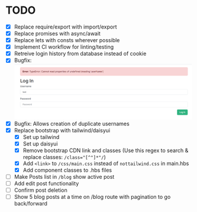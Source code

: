 # TODO

- [x] Replace require/export with import/export
- [x] Replace promises with async/await
- [x] Replace lets with consts wherever possible
- [x] Implement CI workflow for linting/testing
- [x] Retreive login history from database instead of cookie
- [x] Bugfix: ![Alt text](image.png)
- [x] Bugfix: Allows creation of duplicate usernames
- [x] Replace bootstrap with tailwind/daisyui
  - [x] Set up tailwind
  - [x] Set up daisyui
  - [x] Remove bootstrap CDN link and classes (Use this regex to search & replace classes: `/class="[^"]*"/`)
  - [x] Add `<link>` to `/css/main.css` instead of `nottailwind.css` in main.hbs
  - [x] Add component classes to .hbs files
- [ ] Make Posts list in `/blog` show active post
- [ ] Add edit post functionality
- [ ] Confirm post deletion
- [ ] Show 5 blog posts at a time on /blog route with pagination to go back/forward
